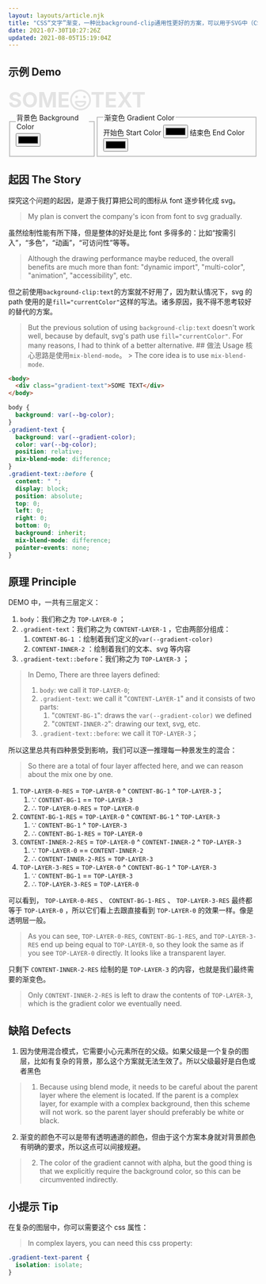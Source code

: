 ```yaml
---
layout: layouts/article.njk
title: "CSS“文字”渐变，一种比background-clip通用性更好的方案，可以用于SVG中（CSS svg icon gradients, a more versatile solution than background-clip）"
date: 2021-07-30T10:27:26Z
updated: 2021-08-05T15:19:04Z
---
```


## 示例 Demo

<div id="demo">
  <div class="gradient-text">
   SOME
   <svg class="icon" style="width: 1em;height: 1em;vertical-align: middle;fill: currentColor;overflow: hidden;" viewBox="0 0 1024 1024" version="1.1" xmlns="http://www.w3.org/2000/svg" p-id="8288"><path d="M512 0C230.4 0 0 230.4 0 512s230.4 512 512 512 512-230.4 512-512S793.6 0 512 0z m0 939.2c-235.2 0-427.2-192-427.2-427.2S276.8 84.8 512 84.8s427.2 192 427.2 427.2-192 427.2-427.2 427.2zM320 363.2m-64 0a64 64 0 1 0 128 0 64 64 0 1 0-128 0ZM704 363.2m-64 0a64 64 0 1 0 128 0 64 64 0 1 0-128 0ZM734.4 555.2H289.6c-17.6 0-33.6 8-46.4 20.8s-17.6 33.6-12.8 51.2C256 763.2 376 857.6 512 857.6s256-97.6 281.6-230.4c4.8-17.6 0-33.6-12.8-51.2-12.8-12.8-30.4-20.8-46.4-20.8zM512 772.8c-84.8 0-161.6-56-187.2-132.8H704c-30.4 81.6-107.2 132.8-192 132.8z" p-id="8289"></path></svg>
   TEXT
  </div>
</div>
<div class="controllers">
  <fieldset>
    <legend>背景色 Background Color</legend>
    <input id="bg-color" type="color" />
    <script>
      const bindInputColor = (selector, cssProperty, defaultValue) => {
        const ele = document.querySelector(selector);
        ele.oninput = () => demo.style.setProperty(cssProperty, ele.value);
        ele.value = defaultValue;
        ele.oninput();
      };
      bindInputColor("#bg-color", "--background-color", "#fff");
    </script>
  </fieldset>
  <fieldset>
    <legend>渐变色 Gradient Color</legend>
    <label for="start-color">开始色 Start Color</label>
    <input id="start-color" type="color" />
    <label for="end-color">结束色 End Color</label>
    <input id="end-color" type="color" />
    <script>
      bindInputColor("#start-color", "--gradient-color-start", "#1f00ff");
      bindInputColor("#end-color", "--gradient-color-end", "#ff0000");
    </script>
  </fieldset>
</div>
<style>
  #demo {
    --gradient-color: linear-gradient(
      45deg,
      var(--gradient-color-start),
      var(--gradient-color-end)
    );
    background-color: var(--background-color);
    font-size: 3em;
    font-weight: bold;
    display: inline-block;
  }
  #demo .gradient-text {
    display: flex;
    align-items: center;
  }
  #demo .gradient-text {
    background: var(--gradient-color);
    color: var(--background-color);
    position: relative;
    mix-blend-mode: difference;
  }
  #demo .gradient-text::before {
    content: " ";
    display: block;
    position: absolute;
    top: 0;
    left: 0;
    right: 0;
    bottom: 0;
    background: inherit;
    mix-blend-mode: difference;
    pointer-events: none;
  }
  .controllers {
    display: flex;
  }
</style>

## 起因 The Story

探究这个问题的起因，是源于我打算把公司的图标从 font 逐步转化成 svg。

> My plan is convert the company's icon from font to svg gradually.

虽然绘制性能有所下降，但是整体的好处是比 font 多得多的：比如“按需引入”，“多色”，“动画”，“可访问性”等等。

> Although the drawing performance maybe reduced, the overall benefits are much more than font: "dynamic import", "multi-color", "animation", "accessibility", etc.

但之前使用`background-clip:text`的方案就不好用了，因为默认情况下，svg 的 path 使用的是`fill="currentColor"`这样的写法。诸多原因，我不得不思考较好的替代的方案。

> But the previous solution of using `background-clip:text` doesn't work well,
> because by default, svg's path use `fill="currentColor"`. For many reasons, I
> had to think of a better alternative. ## 做法 Usage
> 核心思路是使用`mix-blend-mode`。 > The core idea is to use `mix-blend-mode`.

```html
<body>
  <div class="gradient-text">SOME TEXT</div>
</body>
```

```css
body {
  background: var(--bg-color);
}
.gradient-text {
  background: var(--gradient-color);
  color: var(--bg-color);
  position: relative;
  mix-blend-mode: difference;
}
.gradient-text::before {
  content: " ";
  display: block;
  position: absolute;
  top: 0;
  left: 0;
  right: 0;
  bottom: 0;
  background: inherit;
  mix-blend-mode: difference;
  pointer-events: none;
}
```

## 原理 Principle

DEMO 中，一共有三层定义：

1. `body`：我们称之为 `TOP-LAYER-0` ；
1. `.gradient-text`：我们称之为 `CONTENT-LAYER-1` ，它由两部分组成：
   1. `CONTENT-BG-1` ：绘制着我们定义的`var(--gradient-color)`
   1. `CONTENT-INNER-2` ：绘制着我们的文本、svg 等内容
1. `.gradient-text::before`：我们称之为 `TOP-LAYER-3` ；

> In Demo, There are three layers defined:
>
> 1. `body`: we call it `TOP-LAYER-0`;
> 1. `.gradient-text`: we call it "`CONTENT-LAYER-1`" and it consists of two parts:
>    1. "`CONTENT-BG-1`": draws the `var(--gradient-color)` we defined
>    1. "`CONTENT-INNER-2`": drawing our text, svg, etc.
> 1. `.gradient-text::before`: we call it `TOP-LAYER-3`；

所以这里总共有四种景受到影响，我们可以逐一推理每一种景发生的混合：

> So there are a total of four layer affected here, and we can reason about the mix one by one.

1. `TOP-LAYER-0-RES` = `TOP-LAYER-0` ^ `CONTENT-BG-1` ^ `TOP-LAYER-3`；
   1. ∵ `CONTENT-BG-1` == `TOP-LAYER-3`
   1. ∴ `TOP-LAYER-0-RES` = `TOP-LAYER-0`
1. `CONTENT-BG-1-RES` = `TOP-LAYER-0` ^ `CONTENT-BG-1` ^ `TOP-LAYER-3`
   1. ∵ `CONTENT-BG-1` ^ `TOP-LAYER-3`
   1. ∴ `CONTENT-BG-1-RES` = `TOP-LAYER-0`
1. `CONTENT-INNER-2-RES` = `TOP-LAYER-0` ^ `CONTENT-INNER-2` ^ `TOP-LAYER-3`
   1. ∵ `TOP-LAYER-0` == `CONTENT-INNER-2`
   1. ∴ `CONTENT-INNER-2-RES` = `TOP-LAYER-3`
1. `TOP-LAYER-3-RES` = `TOP-LAYER-0` ^ `CONTENT-BG-1` ^ `TOP-LAYER-3`
   1. ∵ `CONTENT-BG-1` == `TOP-LAYER-3`
   1. ∴ `TOP-LAYER-3-RES` = `TOP-LAYER-0`

可以看到， `TOP-LAYER-0-RES` 、 `CONTENT-BG-1-RES` 、 `TOP-LAYER-3-RES` 最终都等于 `TOP-LAYER-0` ，所以它们看上去跟直接看到 `TOP-LAYER-0` 的效果一样。像是透明层一般。

> As you can see, `TOP-LAYER-0-RES`, `CONTENT-BG-1-RES`, and `TOP-LAYER-3-RES` end up being equal to `TOP-LAYER-0`, so they look the same as if you see `TOP-LAYER-0` directly. It looks like a transparent layer.

只剩下 `CONTENT-INNER-2-RES` 绘制的是 `TOP-LAYER-3` 的内容，也就是我们最终需要的渐变色。

> Only `CONTENT-INNER-2-RES` is left to draw the contents of `TOP-LAYER-3`, which is the gradient color we eventually need.

## 缺陷 Defects

1. 因为使用混合模式，它需要小心元素所在的父级。如果父级是一个复杂的图层，比如有复杂的背景，那么这个方案就无法生效了。所以父级最好是白色或者黑色

> 1. Because using blend mode, it needs to be careful about the parent layer where the element is located. If the parent is a complex layer, for example with a complex background, then this scheme will not work. so the parent layer should preferably be white or black.

2. 渐变的颜色不可以是带有透明通道的颜色，但由于这个方案本身就对背景颜色有明确的要求，所以这点可以间接规避。

> 2. The color of the gradient cannot with alpha, but the good thing is that we explicitly require the background color, so this can be circumvented indirectly.

## 小提示 Tip

在复杂的图层中，你可以需要这个 css 属性：

> In complex layers, you can need this css property:

```css
.gradient-text-parent {
  isolation: isolate;
}
```
